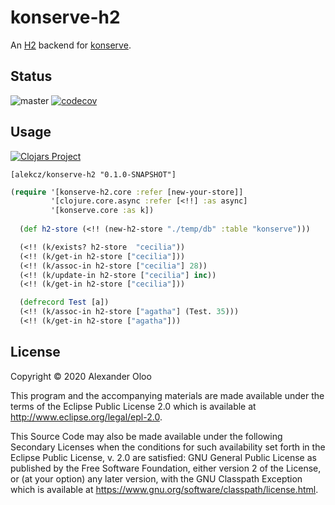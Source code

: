 # konserve-h2

An [H2](https://www.h2database.com/html/main.html) backend for [konserve](https://github.com/replikativ/konserve). 

## Status

![master](https://github.com/alekcz/konserve-h2/workflows/master/badge.svg?branch=master) [![codecov](https://codecov.io/gh/alekcz/konserve-h2/branch/master/graph/badge.svg)](https://codecov.io/gh/alekcz/konserve-h2) 

## Usage

[![Clojars Project](https://img.shields.io/clojars/v/alekcz/konserve-h2.svg)](https://clojars.org/alekcz/konserve-h2)

`[alekcz/konserve-h2 "0.1.0-SNAPSHOT"]`

```clojure
(require '[konserve-h2.core :refer [new-your-store]]
         '[clojure.core.async :refer [<!!] :as async]
         '[konserve.core :as k])
  
  (def h2-store (<!! (new-h2-store "./temp/db" :table "konserve")))

  (<!! (k/exists? h2-store  "cecilia"))
  (<!! (k/get-in h2-store ["cecilia"]))
  (<!! (k/assoc-in h2-store ["cecilia"] 28))
  (<!! (k/update-in h2-store ["cecilia"] inc))
  (<!! (k/get-in h2-store ["cecilia"]))

  (defrecord Test [a])
  (<!! (k/assoc-in h2-store ["agatha"] (Test. 35)))
  (<!! (k/get-in h2-store ["agatha"]))
```

## License

Copyright © 2020 Alexander Oloo

This program and the accompanying materials are made available under the
terms of the Eclipse Public License 2.0 which is available at
http://www.eclipse.org/legal/epl-2.0.

This Source Code may also be made available under the following Secondary
Licenses when the conditions for such availability set forth in the Eclipse
Public License, v. 2.0 are satisfied: GNU General Public License as published by
the Free Software Foundation, either version 2 of the License, or (at your
option) any later version, with the GNU Classpath Exception which is available
at https://www.gnu.org/software/classpath/license.html.
